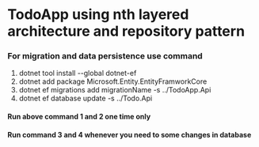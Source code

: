 # TodoApp using nth layered architecture and repository pattern

### For migration and data persistence use command

1. dotnet tool install --global dotnet-ef
2. dotnet add package Microsoft.Entity.EntityFramworkCore
3. dotnet ef migrations add migrationName -s ../TodoApp.Api
4. dotnet ef database update -s ../Todo.Api

#### Run above command 1 and 2 one time only
#### Run command 3 and 4 whenever you need to some changes in database 